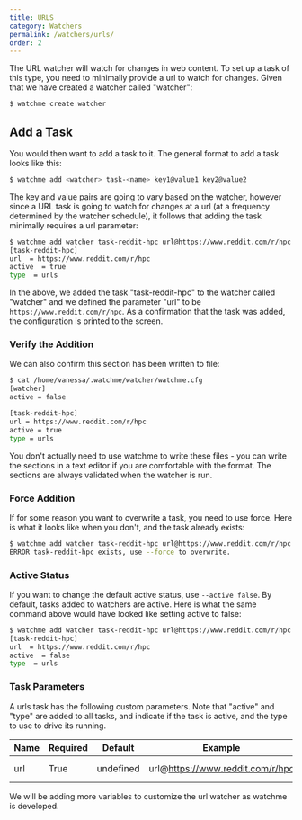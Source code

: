 ```yaml
---
title: URLS
category: Watchers
permalink: /watchers/urls/
order: 2
---
```



The URL watcher will watch for changes in web content. To set up a task of this
type, you need to minimally provide a url to watch for changes. Given that we
have created a watcher called "watcher":

```bash
$ watchme create watcher
```

## Add a Task

You would then want to add a task to it. The general format to add a task looks
like this:

```bash
$ watchme add <watcher> task-<name> key1@value1 key2@value2
```

The key and value pairs are going to vary based on the watcher, however
since a URL task is going to watch for changes at a url (at a frequency 
determined by the watcher schedule), it follows that adding the task minimally 
requires a url parameter:

```bash
$ watchme add watcher task-reddit-hpc url@https://www.reddit.com/r/hpc
[task-reddit-hpc]
url  = https://www.reddit.com/r/hpc
active  = true
type  = urls
```

In the above, we added the task "task-reddit-hpc" to the watcher called "watcher"
and we defined the parameter "url" to be `https://www.reddit.com/r/hpc`.
As a confirmation that the task was added, the configuration is printed to the screen.

### Verify the Addition

We can also confirm this section has been written to file:

```bash
$ cat /home/vanessa/.watchme/watcher/watchme.cfg 
[watcher]
active = false

[task-reddit-hpc]
url = https://www.reddit.com/r/hpc
active = true
type = urls
```

You don't actually need to use watchme to write these files - you can write
the sections in a text editor if you are comfortable with the format.
The sections are always validated when the watcher is run.

### Force Addition

If for some reason you want to overwrite a task, you need to use force. Here is
what it looks like when you don't, and the task already exists:

```bash
$ watchme add watcher task-reddit-hpc url@https://www.reddit.com/r/hpc
ERROR task-reddit-hpc exists, use --force to overwrite.
```

### Active Status

If you want to change the default active status, use `--active false`. By default,
tasks added to watchers are active. Here is what the same command above would have 
looked like setting active to false:

```bash
$ watchme add watcher task-reddit-hpc url@https://www.reddit.com/r/hpc --active false
[task-reddit-hpc]
url  = https://www.reddit.com/r/hpc
active  = false
type  = urls
```

### Task Parameters

A urls task has the following custom parameters. Note that "active" and "type" are
added to all tasks, and indicate if the task is active, and the type to use to
drive its running. 

| Name | Required | Default | Example |Validation|
|------|----------|---------|---------|-----------|
| url  | True     |undefined|url@https://www.reddit.com/r/hpc| starts with http |


We will be adding more variables to customize the url watcher as watchme
is developed.
